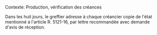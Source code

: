Contexte: Production, vérification des créances

Dans les huit jours, le greffier adresse à chaque créancier copie de l'état mentionné à l'article R. 5121-16, par lettre recommandée avec demande d'avis de réception.